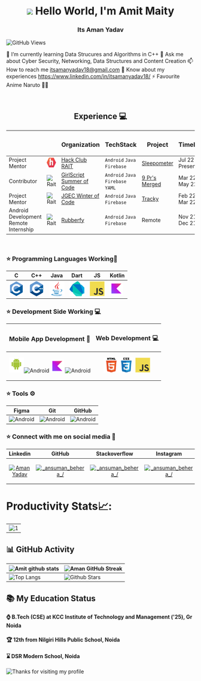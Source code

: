 <h1 align="center"><img src="https://emojis.slackmojis.com/emojis/images/1531849430/4246/blob-sunglasses.gif?1531849430" width="30"/> Hello World, I'm Amit Maity</h1>
<h3 align="center">Its Aman Yadav</h3>

![GitHub Views](https://komarev.com/ghpvc/?username=its-aman-yadav&color=0e75b6)

🌱 I’m currently learning Data Strucures and Algorithms in C++
💬 Ask me about Cyber Security, Networking, Data Structures and Content Creation
📫 How to reach me itsamanyadav18@gmail.com
📄 Know about my experiences https://www.linkedin.com/in/itsamanyadav18/
⚡ Favourite Anime Naruto 🐱‍👤

<br>
<h2 align="center">Experience 💻 </h2>

| | | <h3>Organization</h3> | <h3>TechStack</h3> | <h3>Project</h3> | <h3>TimeLine</h3> |  |
|-----------|-----------|-----------|-----------|-----------|-----------|-----------|
| Project Mentor | <img src="https://github.com/maityamit/maityamit/blob/main/Images/Organizations/rait.jpg" alt="Rait" width="30" height="30"/> | [Hack Club RAIT](https://soc.hackclubrait.co/) | ```Android``` ```Java``` <br> ```Firebase``` | [Sleepometer](https://github.com/maityamit/Sleepometer-Android-App) | Jul 22 - Present | |
| Contributor | <img src="https://github.com/maityamit/maityamit/blob/main/Images/Organizations/gssoc.jpg" alt="Rait" width="30" height="30"/> | [GirlScript Summer of Code](https://gssoc.girlscript.tech) | ```Android``` ```Java``` <br> ```Firebase``` ```YAML``` | [9 Pr's Merged](https://github.com/maityamit/maityamit/tree/main/Open%20Source/2022/GSSoC) | Mar 22 - May 22| [Certificate](https://github.com/maityamit/maityamit/blob/main/Images/Certificate/gssoc'22_cert.png) |
| Project Mentor | <img src="https://github.com/maityamit/maityamit/blob/main/Images/Organizations/jwoc.jpg" alt="Rait" width="30" height="30"/>  | [JGEC Winter of Code](https://jwoc.tech/) | ```Android``` ```Java``` <br> ```Firebase``` | [Tracky](https://github.com/maityamit/Tracky-Track-your-goals-or-targets) | Feb 22 - Mar 22 | [Certificate](https://github.com/maityamit/maityamit/blob/main/Images/Certificate/jwoc_cer.jpg) |
| Android Development <br>Remote Internship | <img src="https://github.com/maityamit/maityamit/blob/main/Images/Organizations/rubberfy.jpg" alt="Rait" width="30" height="30"/> | [Rubberfy](https://rubberfy.com/) | ```Android``` ```Java``` <br> ```Firebase``` | Remote | Nov 21 - Dec 21 | [Experience Letter](https://github.com/maityamit/maityamit/blob/main/Images/Certificate/rubberfy_cer.jpg) |





<br>


<h3 align="left">⭐ Programming Languages Working💬</h3>

| C | C++ | Java | Dart | JS | Kotlin |
|-----------|-----------|-----------|-----------|-----------|-----------|
| <img src="https://raw.githubusercontent.com/devicons/devicon/master/icons/c/c-original.svg" alt="Android" width="40" height="40"/>  | <img src="https://raw.githubusercontent.com/devicons/devicon/master/icons/cplusplus/cplusplus-original.svg" alt="Android" width="40" height="40"/> | <img src="https://raw.githubusercontent.com/devicons/devicon/master/icons/java/java-original.svg" alt="Android" width="40" height="40"/> | <img src="https://github.com/devicons/devicon/blob/master/icons/dart/dart-original.svg" alt="Android" width="40" height="40"/> | <img src="https://raw.githubusercontent.com/devicons/devicon/master/icons/javascript/javascript-original.svg" alt="Android" width="40" height="40"/> | <img src="https://github.com/devicons/devicon/blob/master/icons/kotlin/kotlin-original.svg" alt="Android" width="35" height="35"/> |

<h3 align="left">⭐ Development Side Working 💻</h3>

|<h3 align="center">Mobile App Development 📱</h3>| <h3 align="center">Web Development 💻 </h3> |
|:----------------------------------------:|:-----------------------------------------:|
| <p align="center"><img src="https://raw.githubusercontent.com/devicons/devicon/master/icons/android/android-original-wordmark.svg" alt="Android" width="40" height="40"/><img src="https://www.vectorlogo.zone/logos/flutterio/flutterio-icon.svg" alt="Android" width="40" height="40"/> <img src="https://github.com/devicons/devicon/blob/master/icons/kotlin/kotlin-original.svg" alt="Android" width="35" height="35"/> <img src="https://www.vectorlogo.zone/logos/firebase/firebase-icon.svg" alt="Android" width="40" height="40"/></p> | <p align="center"><img src="https://raw.githubusercontent.com/devicons/devicon/master/icons/html5/html5-original-wordmark.svg" alt="Android" width="40" height="40"/><img src="https://raw.githubusercontent.com/devicons/devicon/master/icons/css3/css3-original-wordmark.svg" alt="Android" width="40" height="40"/>  <img src="https://raw.githubusercontent.com/devicons/devicon/master/icons/javascript/javascript-original.svg" alt="Android" width="40" height="40"/></p> |

<h3 align="left">⭐ Tools ⚙️ </h3>

| Figma | Git | GitHub |
|-----------|-----------|-----------|
|<img src="https://www.vectorlogo.zone/logos/figma/figma-icon.svg" alt="Android" width="40" height="40"/> |<img src="https://www.vectorlogo.zone/logos/git-scm/git-scm-icon.svg" alt="Android" width="40" height="40"/> | <img src="https://github.githubassets.com/images/modules/site/icons/footer/github-mark.svg" alt="Android" width="40" height="40"/> | 

<h3 align="left">⭐ Connect with me on social media 📲 </h3>


| Linkedin | GitHub | Stackoverflow | Instagram | Twitter 
|-----------|-----------|-----------|-----------|-----------|
| <p align="center"><a href="https://linkedin.com/in/itsamanyadav18" target="blank"><img align="center" src="https://raw.githubusercontent.com/rahuldkjain/github-profile-readme-generator/master/src/images/icons/Social/linked-in-alt.svg" alt="Aman Yadav" height="30" width="40" /></a></p> | <p align="center"> <a href="https://github.com/its-aman-yadav" target="blank"><img align="center" src="https://raw.githubusercontent.com/rahuldkjain/github-profile-readme-generator/master/src/images/icons/Social/github.svg" alt="_ansuman_behera_/" height="30" width="40" /></a> </p> | <p align="center"><a href="https://stackoverflow.com/users/13825516/mr-aman-yadav" target="blank"><img align="center" src="https://raw.githubusercontent.com/rahuldkjain/github-profile-readme-generator/master/src/images/icons/Social/stack-overflow.svg" alt="_ansuman_behera_/" height="30" width="40" /></a> </p> | <p align="center"><a href="https://instagram.com/its_aman_yadav" target="blank"><img align="center" src="https://raw.githubusercontent.com/rahuldkjain/github-profile-readme-generator/master/src/images/icons/Social/instagram.svg" alt="_ansuman_behera_/" height="30" width="40" /></a></p> |<p align="center"> <a href="https://twitter.com/its-aman-yadav" target="blank"><img align="center" src="https://raw.githubusercontent.com/rahuldkjain/github-profile-readme-generator/master/src/images/icons/Social/twitter.svg" alt="_ansuman_behera_/" height="30" width="40" /></a> </p>|<p align="center">/p> |
   
     
# Productivity Stats📈:
<table>
  <tr>
    <td><img src="https://github-profile-summary-cards.vercel.app/api/cards/profile-details?username=its-aman-yadav&theme=monokai"  display=block width=100% height=auto  alt="1" ></td>
   </tr> 
</table>


## 📊 GitHub Activity
| ![Amit github stats](https://github-readme-stats.vercel.app/api?username=its-aman-yadav&show_icons=true&theme=radical) | ![Aman GitHub Streak](https://github-readme-streak-stats.herokuapp.com/?user=its-aman-yadav&theme=radical)                                                                                                           |
| --------------------------------------------------------------------------------------------------------------------------------- | ----------------------------------------------------------------------------------------------------------------------------------------------------------------------------------------------------------------- |
| ![Top Langs](https://github-readme-stats.vercel.app/api/top-langs/?username=its-aman-yadav&langs_count=8&theme=radical&layout=compact) | ![Github Stars](https://github-readme-stats.vercel.app/api?username=its-aman-yadav&show_icons=true&locale=en&count_private=true&hide_rank=true&custom_title=My%20GitHub%20Stats&disable_animations=true&theme=radical) |


## 📚 My Education Status


<h4>⌚ B.Tech (CSE) at KCC Institute of Technology and Management ('25), Gr Noida </h4>
<h4>🏆 12th from Nilgiri Hills Public School, Noida </h4>
<h4>⌛ DSR Modern School, Noida</h4>


<img height="120" alt="Thanks for visiting my profile" width="100%" src="https://github.com/dibyendu415/dibyendu415/blob/master/marquee.svg" />
